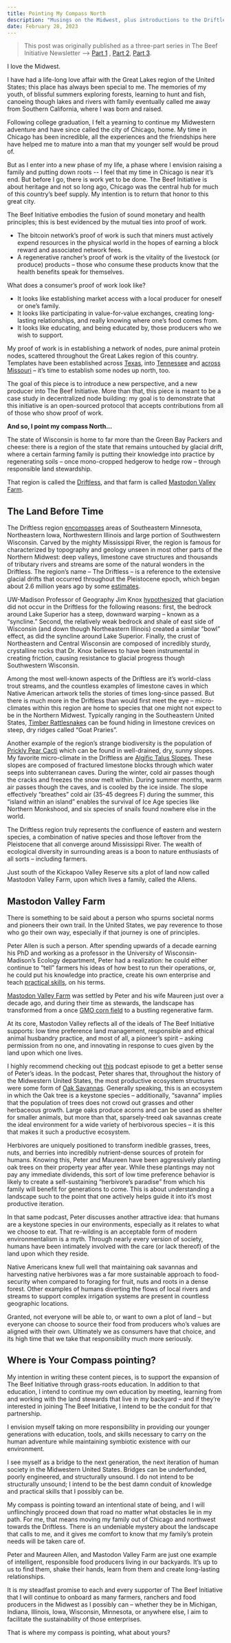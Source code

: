 ```yaml
---
title: Pointing My Compass North
description: "Musings on the Midwest, plus introductions to the Driftless region, Peter Allen, and Mastodon Valley Farm."
date: February 28, 2023
---
```


> This post was originally published as a three-part series in The Beef Initiative Newsletter --> [Part 1](https://texasslim.substack.com/p/pointing-my-compass-north) , [Part 2](https://texasslim.substack.com/p/pt-2-pointing-my-compass-north), [Part 3](https://texasslim.substack.com/p/pt-3-where-is-your-compass-pointing).

I love the Midwest.

I have had a life-long love affair with the Great Lakes region of the United States; this place has always been special to me. The memories of my youth, of blissful summers exploring forests, learning to hunt and fish, canoeing though lakes and rivers with family eventually called me away from Southern California, where I was born and raised.

Following college graduation, I felt a yearning to continue my Midwestern adventure and have since called the city of Chicago, home. My time in Chicago has been incredible, all the experiences and the friendships here have helped me to mature into a man that my younger self would be proud of.

But as I enter into a new phase of my life, a phase where I envision raising a family and putting down roots -- I feel that my time in Chicago is near it’s end. But before I go, there is work yet to be done. The Beef Initiative is about heritage and not so long ago, Chicago was the central hub for much of this country’s beef supply. My intention is to return that honor to this great city.

The Beef Initiative embodies the fusion of sound monetary and health principles; this is best evidenced by the mutual ties into proof of work.

- The bitcoin network’s proof of work is such that miners must actively expend resources in the physical world in the hopes of earning a block reward and associated network fees.
- A regenerative rancher’s proof of work is the vitality of the livestock (or produce) products – those who consume these products know that the health benefits speak for themselves.

What does a consumer’s proof of work look like?

- It looks like establishing market access with a local producer for oneself or one’s family.
- It looks like participating in value-for-value exchanges, creating long-lasting relationships, and really knowing where one’s food comes from.
- It looks like educating, and being educated by, those producers who we wish to support.

My proof of work is in establishing a network of nodes, pure animal protein nodes, scattered throughout the Great Lakes region of this country. Templates have been established across [Texas](https://www.kandccattle.com/), into [Tennessee](https://twitter.com/modernTman/status/1569787587967188992) and [across](https://twitter.com/SFCBeef) [Missouri](https://twitter.com/BeefMissouri) – it’s time to establish some nodes up north, too.

The goal of this piece is to introduce a new perspective, and a new producer into The Beef Initiative. More than that, this piece is meant to be a case study in decentralized node building: my goal is to demonstrate that this initiative is an open-sourced protocol that accepts contributions from all of those who show proof of work.

**And so, I point my compass North…**

The state of Wisconsin is home to far more than the Green Bay Packers and cheese: there is a region of the state that remains untouched by glacial drift, where a certain farming family is putting their knowledge into practice by regenerating soils – once mono-cropped hedgerow to hedge row – through responsible land stewardship.

That region is called the [Driftless](https://www.youtube.com/watch?v=xn_DOPumFkU), and that farm is called [Mastodon Valley Farm](https://www.mastodonvalleyfarm.com/).

## The Land Before Time

The Driftless region [encompasses](https://nationaltroutcenter.org/driftless-area/) areas of Southeastern Minnesota, Northeastern Iowa, Northwestern Illinois and large portion of Southwestern Wisconsin. Carved by the mighty Mississippi River, the region is famous for characterized by topography and geology unseen in most other parts of the Northern Midwest: deep valleys, limestone cave structures and thousands of tributary rivers and streams are some of the natural wonders in the Driftless. The region’s name – The Driftless – is a reference to the extensive glacial drifts that occurred throughout the Pleistocene epoch, which began about 2.6 million years ago by some [estimates](https://www.livescience.com/40311-pleistocene-epoch.html).

UW-Madison Professor of Geography Jim Knox [hypothesized](https://www.youtube.com/watch?v=xn_DOPumFkU) that glaciation did not occur in the Driftless for the following reasons: first, the bedrock around Lake Superior has a steep, downward warping – known as a “syncline.” Second, the relatively weak bedrock and shale of east side of Wisconsin (and down though Northeastern Illinois) created a similar “bowl” effect, as did the syncline around Lake Superior. Finally, the crust of Northeastern and Central Wisconsin are composed of incredibly sturdy, crystalline rocks that Dr. Knox believes to have been instrumental in creating friction, causing resistance to glacial progress though Southwestern Wisconsin.

Among the most well-known aspects of the Driftless are it’s world-class trout streams, and the countless examples of limestone caves in which Native American artwork tells the stories of times long-since passed. But there is much more in the Driftless than would first meet the eye – micro-climates within this region are home to species that one might not expect to be in the Northern Midwest. Typically ranging in the Southeastern United States, [Timber Rattlesnakes](https://www.voiceoftherivervalley.com/driftless-terroir-rugged-bluffs-still-home-to-timid-timber-rattlers/) can be found hiding in limestone crevices on steep, dry ridges called “Goat Praries”.

Another example of the region’s strange biodiversity is the population of [Prickly Pear Cacti](https://atreeleftstanding.com/2020/07/10/wisconsin-prickly-pear-cactus/) which can be found in well-drained, dry, sunny slopes. My favorite micro-climate in the Driftless are [Algific Talus Slopes](https://osbornenaturecenter.blogspot.com/2010/07/algific-slopes.html). These slopes are composed of fractured limestone blocks through which water seeps into subterranean caves. During the winter, cold air passes though the cracks and freezes the snow melt within. During summer months, warm air passes though the caves, and is cooled by the ice inside. The slope effectively “breathes” cold air (35-45 degrees F) during the summer, this “island within an island” enables the survival of Ice Age species like Northern Monkshood, and six species of snails found nowhere else in the world.

The Driftless region truly represents the confluence of eastern and western species, a combination of native species and those leftover from the Pleistocene that all converge around Mississippi River. The wealth of ecological diversity in surrounding areas is a boon to nature enthusiasts of all sorts – including farmers.

Just south of the Kickapoo Valley Reserve sits a plot of land now called Mastodon Valley Farm, upon which lives a family, called the Allens.

## Mastodon Valley Farm

There is something to be said about a person who spurns societal norms and pioneers their own trail. In the United States, we pay reverence to those who go their own way, especially if that journey is one of principles.

Peter Allen is such a person. After spending upwards of a decade earning his PhD and working as a professor in the University of Wisconsin-Madison’s Ecology department, Peter had a realization: he could either continue to “tell” farmers his ideas of how best to run their operations, or, he could put his knowledge into practice, create his own enterprise and teach [practical skills](https://www.youtube.com/watch?v=lATcEVJj_7k&t=38s), on his terms.

[Mastodon Valley Farm](https://www.mastodonvalleyfarm.com/) was settled by Peter and his wife Maureen just over a decade ago, and during their time as stewards, the landscape has transformed from a once [GMO corn field](https://twitter.com/pclarkallen/status/1564622596947206155) to a bustling regenerative farm.

At its core, Mastodon Valley reflects all of the ideals of The Beef Initiative supports: low time preference land management, responsible and ethical animal husbandry practice, and most of all, a pioneer’s spirit – asking permission from no one, and innovating in response to cues given by the land upon which one lives.

I highly recommend checking out [this](https://www.youtube.com/watch?v=9asNC9eniKQ&t=7s) podcast episode to get a better sense of Peter’s ideas. In the podcast, Peter shares that, throughout the history of the Midwestern United States, the most productive ecosystem structures were some form of [Oak Savannas](https://oaksavannas.org/). Generally speaking, this is an ecosystem in which the Oak tree is a keystone species – additionally, “savanna” implies that the population of trees does not crowd out grasses and other herbaceous growth. Large oaks produce acorns and can be used as shelter for smaller animals, but more than that, sparsely-treed oak savannas create the ideal environment for a wide variety of herbivorous species – it is this that makes it such a productive ecosystem.

Herbivores are uniquely positioned to transform inedible grasses, trees, nuts, and berries into incredibly nutrient-dense sources of protein for humans. Knowing this, Peter and Maureen have been aggressively planting oak trees on their property year after year. While these plantings may not pay any immediate dividends, this sort of low time preference behavior is likely to create a self-sustaining “herbivore’s paradise” from which his family will benefit for generations to come. This is about understanding a landscape such to the point that one actively helps guide it into it’s most productive iteration.

In that same podcast, Peter discusses another attractive idea: that humans are a keystone species in our environments, especially as it relates to what we choose to eat. That re-wilding is an acceptable form of modern environmentalism is a myth. Through nearly every version of society, humans have been intimately involved with the care (or lack thereof) of the land upon which they reside.

Native Americans knew full well that maintaining oak savannas and harvesting native herbivores was a far more sustainable approach to food-security when compared to foraging for fruit, nuts and roots in a dense forest. Other examples of humans diverting the flows of local rivers and streams to support complex irrigation systems are present in countless geographic locations.

Granted, not everyone will be able to, or want to own a plot of land – but everyone can choose to source their food from producers who’s values are aligned with their own. Ultimately we as consumers have that choice, and its high time that we take that responsibility much more seriously.

## Where is Your Compass pointing?

My intention in writing these content pieces, is to support the expansion of The Beef Initiative through grass-roots education. In addition to that education, I intend to continue my own education by meeting, learning from and working with the land stewards that live in my backyard – and if they’re interested in joining The Beef Initiative, I intend to be the conduit for that partnership.

I envision myself taking on more responsibility in providing our younger generations with education, tools, and skills necessary to carry on the human adventure while maintaining symbiotic existence with our environment.

I see myself as a bridge to the next generation, the next iteration of human society in the Midwestern United States. Bridges can be underfunded, poorly engineered, and structurally unsound. I do not intend to be structurally unsound; I intend to be the best damn conduit of knowledge and practical skills that I possibly can be.

My compass is pointing toward an intentional state of being, and I will unflinchingly proceed down that road no matter what obstacles lie in my path. For me, that means moving my family out of Chicago and northwest towards the Driftless. There is an undeniable mystery about the landscape that calls to me, and it gives me comfort to know that my family’s protein needs will be taken care of.

Peter and Maureen Allen, and Mastodon Valley Farm are just one example of intelligent, responsible food producers living in our backyards. It’s up to us to find them, shake their hands, learn from them and create long-lasting relationships.

It is my steadfast promise to each and every supporter of The Beef Initiative that I will continue to onboard as many farmers, ranchers and food producers in the Midwest as I possibly can – whether they be in Michigan, Indiana, Illinois, Iowa, Wisconsin, Minnesota, or anywhere else, I aim to facilitate the sustainability of those enterprises.

That is where my compass is pointing, what about yours?
